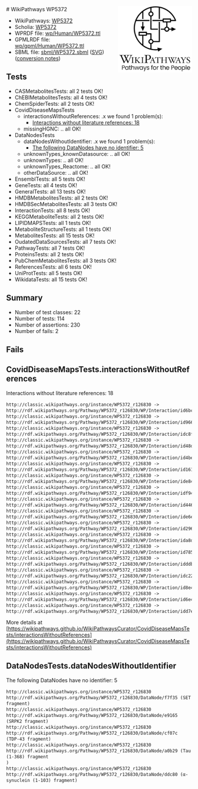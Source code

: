 <img style="float: right; width: 200px" src="../logo.png" />
# WikiPathways WP5372

* WikiPathways: [WP5372](https://identifiers.org/wikipathways:WP5372)
* Scholia: [WP5372](https://scholia.toolforge.org/wikipathways/WP5372)
* WPRDF file: [wp/Human/WP5372.ttl](../wp/Human/WP5372.ttl)
* GPMLRDF file: [wp/gpml/Human/WP5372.ttl](../wp/gpml/Human/WP5372.ttl)
* SBML file: [sbml/WP5372.sbml](../sbml/WP5372.sbml) ([SVG](../sbml/WP5372.svg)) ([conversion notes](../sbml/WP5372.txt))

## Tests
* CASMetabolitesTests: all 2 tests OK!
* ChEBIMetabolitesTests: all 4 tests OK!
* ChemSpiderTests: all 2 tests OK!
* CovidDiseaseMapsTests
    * interactionsWithoutReferences: .x we found 1 problem(s):
        * [Interactions without literature references: 18](#9701cce9)
    * missingHGNC: .. all OK!
* DataNodesTests
    * dataNodesWithoutIdentifier: .x we found 1 problem(s):
        * [The following DataNodes have no identifier: 5](#d2d32fa4)
    * unknownTypes_knownDatasource: .. all OK!
    * unknownTypes: .. all OK!
    * unknownTypes_Reactome: .. all OK!
    * otherDataSource: .. all OK!
* EnsemblTests: all 5 tests OK!
* GeneTests: all 4 tests OK!
* GeneralTests: all 13 tests OK!
* HMDBMetabolitesTests: all 2 tests OK!
* HMDBSecMetabolitesTests: all 3 tests OK!
* InteractionTests: all 8 tests OK!
* KEGGMetaboliteTests: all 2 tests OK!
* LIPIDMAPSTests: all 1 tests OK!
* MetaboliteStructureTests: all 1 tests OK!
* MetabolitesTests: all 15 tests OK!
* OudatedDataSourcesTests: all 7 tests OK!
* PathwayTests: all 7 tests OK!
* ProteinsTests: all 2 tests OK!
* PubChemMetabolitesTests: all 3 tests OK!
* ReferencesTests: all 6 tests OK!
* UniProtTests: all 5 tests OK!
* WikidataTests: all 15 tests OK!


## Summary

* Number of test classes: 22
* Number of tests: 114
* Number of assertions: 230
* Number of fails: 2

## Fails

<a name="9701cce9" />

## CovidDiseaseMapsTests.interactionsWithoutReferences

Interactions without literature references: 18
```
http://classic.wikipathways.org/instance/WP5372_r126830 -> http://rdf.wikipathways.org/Pathway/WP5372_r126830/WP/Interaction/id6bc4cd45
http://classic.wikipathways.org/instance/WP5372_r126830 -> http://rdf.wikipathways.org/Pathway/WP5372_r126830/WP/Interaction/id96652050
http://classic.wikipathways.org/instance/WP5372_r126830 -> http://rdf.wikipathways.org/Pathway/WP5372_r126830/WP/Interaction/idc8f43ae7
http://classic.wikipathways.org/instance/WP5372_r126830 -> http://rdf.wikipathways.org/Pathway/WP5372_r126830/WP/Interaction/id48dc0e91
http://classic.wikipathways.org/instance/WP5372_r126830 -> http://rdf.wikipathways.org/Pathway/WP5372_r126830/WP/Interaction/id4bea0ac7
http://classic.wikipathways.org/instance/WP5372_r126830 -> http://rdf.wikipathways.org/Pathway/WP5372_r126830/WP/Interaction/id1610061a
http://classic.wikipathways.org/instance/WP5372_r126830 -> http://rdf.wikipathways.org/Pathway/WP5372_r126830/WP/Interaction/ide84b785d
http://classic.wikipathways.org/instance/WP5372_r126830 -> http://rdf.wikipathways.org/Pathway/WP5372_r126830/WP/Interaction/idf9476c0a
http://classic.wikipathways.org/instance/WP5372_r126830 -> http://rdf.wikipathways.org/Pathway/WP5372_r126830/WP/Interaction/id446c1dfc
http://classic.wikipathways.org/instance/WP5372_r126830 -> http://rdf.wikipathways.org/Pathway/WP5372_r126830/WP/Interaction/ide6e78eda
http://classic.wikipathways.org/instance/WP5372_r126830 -> http://rdf.wikipathways.org/Pathway/WP5372_r126830/WP/Interaction/id2960d61b
http://classic.wikipathways.org/instance/WP5372_r126830 -> http://rdf.wikipathways.org/Pathway/WP5372_r126830/WP/Interaction/ida8d8beb
http://classic.wikipathways.org/instance/WP5372_r126830 -> http://rdf.wikipathways.org/Pathway/WP5372_r126830/WP/Interaction/id785a2265
http://classic.wikipathways.org/instance/WP5372_r126830 -> http://rdf.wikipathways.org/Pathway/WP5372_r126830/WP/Interaction/idddbaff09
http://classic.wikipathways.org/instance/WP5372_r126830 -> http://rdf.wikipathways.org/Pathway/WP5372_r126830/WP/Interaction/idc229af7c
http://classic.wikipathways.org/instance/WP5372_r126830 -> http://rdf.wikipathways.org/Pathway/WP5372_r126830/WP/Interaction/id8e405755
http://classic.wikipathways.org/instance/WP5372_r126830 -> http://rdf.wikipathways.org/Pathway/WP5372_r126830/WP/Interaction/id6e4bb3c4
http://classic.wikipathways.org/instance/WP5372_r126830 -> http://rdf.wikipathways.org/Pathway/WP5372_r126830/WP/Interaction/idd7e89fb0
```

More details at [https://wikipathways.github.io/WikiPathwaysCurator/CovidDiseaseMapsTests/interactionsWithoutReferences](https://wikipathways.github.io/WikiPathwaysCurator/CovidDiseaseMapsTests/interactionsWithoutReferences)

<a name="d2d32fa4" />

## DataNodesTests.dataNodesWithoutIdentifier

The following DataNodes have no identifier: 5
```
http://classic.wikipathways.org/instance/WP5372_r126830 http://rdf.wikipathways.org/Pathway/WP5372_r126830/DataNode/f7f35 (SET fragment)
http://classic.wikipathways.org/instance/WP5372_r126830 http://rdf.wikipathways.org/Pathway/WP5372_r126830/DataNode/e9165 (SRPK2 fragment)
http://classic.wikipathways.org/instance/WP5372_r126830 http://rdf.wikipathways.org/Pathway/WP5372_r126830/DataNode/cf07c (TDP-43 fragment)
http://classic.wikipathways.org/instance/WP5372_r126830 http://rdf.wikipathways.org/Pathway/WP5372_r126830/DataNode/a0b29 (Tau (1-368) fragment
)
http://classic.wikipathways.org/instance/WP5372_r126830 http://rdf.wikipathways.org/Pathway/WP5372_r126830/DataNode/ddc80 (α-synuclein (1-103) fragment)
```

